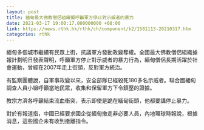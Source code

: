 ```yaml
---
layout: post
title: 緬甸最大佛教僧侶組織擬呼籲軍方停止對示威者的暴力
date: 2021-03-17 19:00:17.000000000 +08:00
link: https://news.rthk.hk/rthk/ch/component/k2/1581113-20210317.htm
categories: rthk
---
```


緬甸多個城市繼續有民眾上街，抗議軍方發動政變奪權。全國最大佛教僧侶組織據報計劃明日發表聲明，呼籲軍方停止對示威者的暴力行為，緬甸僧侶長期活躍於社會運動，曾經在2007年走上街頭，反對軍方統治。

有監察團體說，自軍事政變以來，安全部隊已經殺死180多名示威者。聯合國緬甸調查人員小組呼籲當地民眾，收集和保留軍方下令鎮壓的證據。

教宗方濟各呼籲結束流血衝突，表示即使是跪在緬甸街頭，他都要講停止暴力。

對於有報道指，中國已經要求國企從緬甸撤走非必要人員，內地環球時報說，根據消息，這些國企未有收到撤離指令。
